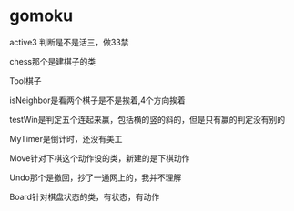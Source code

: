 # gomoku
active3 判断是不是活三，做33禁

chess那个是建棋子的类

Tool棋子

isNeighbor是看两个棋子是不是挨着,4个方向挨着

testWin是判定五个连起来赢，包括横的竖的斜的，但是只有赢的判定没有别的

MyTimer是倒计时，还没有美工

Move针对下棋这个动作设的类，新建的是下棋动作

Undo那个是撤回，抄了一通网上的，我并不理解

Board针对棋盘状态的类，有状态，有动作

